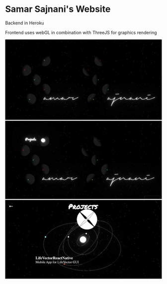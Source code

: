 # Samar Sajnani's Website

Backend in Heroku

Frontend uses webGL in combination with ThreeJS for graphics rendering

![MainPage](website.png)
![MainPage](website2.png)
![MainPage](website3.png)
